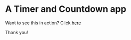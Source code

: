 <h1>A Timer and Countdown app</h1>

Want to see this in action? Click <a href="http://secure-journey-36558.herokuapp.com/" target="_blank">here</a>

Thank you!

